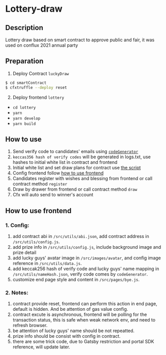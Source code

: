 # Lottery-draw

## Description

Lottery draw based on smart contract to approve public and fair, it was used on conflux 2021 annual party

## Preparation

1. Deploy Contract `luckyDraw`

```sh
$ cd smartContract
$ cfxtruffle --deploy reset
```

2. Deploy frontend `lottery`

- `cd lottery`
- `yarn`
- `yarn develop`
- `yarn build`

## How to use

1. Send verify code to candidates' emails using [`codeGenerator`](./codeGenerator/readme.md)
2. `keccas356 hash of verify codes` will be generated in logs.txt, use hashes to initial white list in contract and frontend
2. Initial white list and set draw plans for contract use [the script ](./smartContract/execute/run.js)
3. Config frontend follow [how to use frontend](#jump)
4. Candidates register with wishes and blessing from frontend or call contract method `register`
5. Draw by drawer from frontend or call contract method `draw`
6. Cfx will auto send to winner's account

<span id="jump"></span>
## How to use frontend

### 1. Config:

1. add contract abi in `/src/utils/abi.json`, add contract address in `/src/utils/config.js`.
2. add prize info in `/src/utils/config.js`, include background image and prize detail
3. add lucky guys' avatar image in `/src/images/avatar`, and config image reference in `/src/utils/data.js`.
4. add keccak256 hash of verify code and lucky guys' name mapping in `/src/utils/nameHash.json`, verify code comes by `codeGenerator`.
5. customize end page style and content in `/src/pages/bye.js`.

### 2. Notes:

1. contract provide reset, frontend can perform this action in end page, default is hidden. And be attention of gas value config.
2. contract excute is asynchronous, frontend will be polling for the transaction status, this is safe when weak network env, and need to refresh browser.
3. be attention of lucky guys' name should be not repeatted.
4. prize info should be consist with config in contract.
5. there are some trick code, due to Gatsby restriction and portal SDK reference, will update later.
